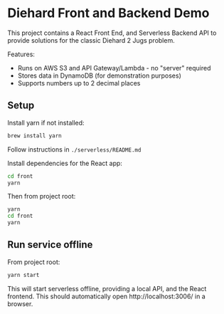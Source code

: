 # Diehard Front and Backend Demo

This project contains a React Front End, and Serverless Backend API to provide solutions for the classic Diehard 2 Jugs problem.

Features:
* Runs on AWS S3 and API Gateway/Lambda - no "server" required
* Stores data in DynamoDB (for demonstration purposes)
* Supports numbers up to 2 decimal places

## Setup

Install yarn if not installed:
```bash
brew install yarn
```

Follow instructions in `./serverless/README.md`

Install dependencies for the React app:
```bash
cd front
yarn
```

Then from project root:
```bash
yarn
cd front
yarn
```

## Run service offline

From project root:

```bash
yarn start
```
This will start serverless offline, providing a local API, and the React frontend. This should automatically open http://localhost:3006/ in a browser.

